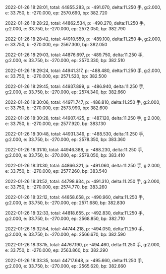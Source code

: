 2022-01-26 18:28:01, total: 44855.283, p: -491.070, delta:11.250 手, g:2.000, e: 33.750, b: -270.000, ep: 2570.690, bp: 382.720

2022-01-26 18:28:22, total: 44862.534, p: -490.270, delta:11.250 手, g:2.000, e: 33.750, b: -270.000, ep: 2572.050, bp: 382.790

2022-01-26 18:28:42, total: 44910.559, p: -489.100, delta:11.250 手, g:2.000, e: 33.750, b: -270.000, ep: 2567.300, bp: 382.050

2022-01-26 18:29:03, total: 44876.697, p: -489.750, delta:11.250 手, g:2.000, e: 33.750, b: -270.000, ep: 2570.330, bp: 382.510

2022-01-26 18:29:24, total: 44941.317, p: -488.480, delta:11.250 手, g:2.000, e: 33.750, b: -270.000, ep: 2571.520, bp: 382.500

2022-01-26 18:29:45, total: 44937.899, p: -486.940, delta:11.250 手, g:2.000, e: 33.750, b: -270.000, ep: 2574.340, bp: 382.660

2022-01-26 18:30:06, total: 44971.747, p: -486.810, delta:11.250 手, g:2.000, e: 33.750, b: -270.000, ep: 2573.990, bp: 382.600

2022-01-26 18:30:28, total: 44907.425, p: -487.120, delta:11.250 手, g:2.000, e: 33.750, b: -270.000, ep: 2577.920, bp: 383.130

2022-01-26 18:30:48, total: 44931.349, p: -488.530, delta:11.250 手, g:2.000, e: 33.750, b: -270.000, ep: 2578.350, bp: 383.360

2022-01-26 18:31:10, total: 44946.388, p: -488.230, delta:11.250 手, g:2.000, e: 33.750, b: -270.000, ep: 2579.050, bp: 383.410

2022-01-26 18:31:30, total: 44866.321, p: -491.060, delta:11.250 手, g:2.000, e: 33.750, b: -270.000, ep: 2577.260, bp: 383.540

2022-01-26 18:31:52, total: 44798.934, p: -491.310, delta:11.250 手, g:2.000, e: 33.750, b: -270.000, ep: 2574.770, bp: 383.260

2022-01-26 18:32:12, total: 44858.658, p: -490.960, delta:11.250 手, g:2.000, e: 33.750, b: -270.000, ep: 2571.680, bp: 382.830

2022-01-26 18:32:33, total: 44818.655, p: -492.830, delta:11.250 手, g:2.000, e: 33.750, b: -270.000, ep: 2568.850, bp: 382.710

2022-01-26 18:32:54, total: 44744.218, p: -494.050, delta:11.250 手, g:2.000, e: 33.750, b: -270.000, ep: 2566.670, bp: 382.590

2022-01-26 18:33:15, total: 44767.190, p: -494.460, delta:11.250 手, g:2.000, e: 33.750, b: -270.000, ep: 2563.860, bp: 382.290

2022-01-26 18:33:35, total: 44717.648, p: -495.660, delta:11.250 手, g:2.000, e: 33.750, b: -270.000, ep: 2565.620, bp: 382.660